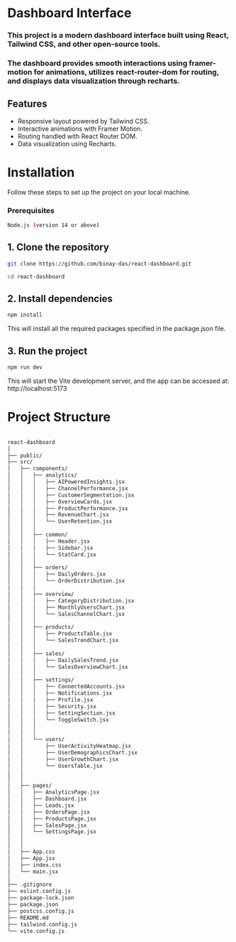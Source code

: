 # Dashboard Interface

### This project is a modern dashboard interface built using React, Tailwind CSS, and other open-source tools. 
### The dashboard provides smooth interactions using framer-motion for animations, utilizes react-router-dom for routing, and displays data visualization through recharts.


## Features
- Responsive layout powered by Tailwind CSS.
- Interactive animations with Framer Motion.
- Routing handled with React Router DOM.
- Data visualization using Recharts.






# Installation
Follow these steps to set up the project on your local machine.

### Prerequisites
```bash
Node.js (version 14 or above)
```

## 1. Clone the repository
```bash
git clone https://github.com/binay-das/react-dashboard.git

cd react-dashboard
```

## 2. Install dependencies
```bash
npm install  
```
This will install all the required packages specified in the package.json file.

## 3. Run the project
```bash
npm run dev
```

This will start the Vite development server, and the app can be accessed at:
http://localhost:5173



# Project Structure
```bash

react-dashboard
│
├── public/               
├── src/                 
│   ├── components/
│   │   ├── analytics/
│   │   │   ├── AIPoweredInsights.jsx
│   │   │   ├── ChannelPerformance.jsx
│   │   │   ├── CustomerSegmentation.jsx
│   │   │   ├── OverviewCards.jsx
│   │   │   ├── ProductPerformance.jsx
│   │   │   ├── RevenueChart.jsx
│   │   │   └── UserRetention.jsx
│   │   │
│   │   ├── common/
│   │   │   ├── Header.jsx
│   │   │   ├── Sidebar.jsx
│   │   │   └── StatCard.jsx
│   │   │
│   │   ├── orders/
│   │   │   ├── DailyOrders.jsx
│   │   │   └── OrderDistribution.jsx
│   │   │
│   │   ├── overview/
│   │   │   ├── CategoryDistribution.jsx
│   │   │   ├── MonthlyUsersChart.jsx
│   │   │   └── SalesChannelChart.jsx
│   │   │
│   │   ├── products/
│   │   │   ├── ProductsTable.jsx
│   │   │   └── SalesTrendChart.jsx
│   │   │
│   │   ├── sales/
│   │   │   ├── DailySalesTrend.jsx
│   │   │   └── SalesOverviewChart.jsx
│   │   │
│   │   ├── settings/
│   │   │   ├── ConnectedAccounts.jsx
│   │   │   ├── Notifications.jsx
│   │   │   ├── Profile.jsx
│   │   │   ├── Security.jsx
│   │   │   ├── SettingSection.jsx
│   │   │   └── ToggleSwitch.jsx
│   │   │   
│   │   │
│   │   └── users/
│   │       ├── UserActivityHeatmap.jsx
│   │       ├── UserDemographicsChart.jsx
│   │       ├── UserGrowthChart.jsx
│   │       └── UsersTable.jsx
│   │
│   │
│   ├── pages/
│   │   ├── AnalyticsPage.jsx
│   │   ├── Dashboard.jsx
│   │   ├── Leads.jsx
│   │   ├── OrdersPage.jsx
│   │   ├── ProductsPage.jsx
│   │   ├── SalesPage.jsx
│   │   └── SettingsPage.jsx
│   │
│   │
│   ├── App.css
│   ├── App.jsx
│   ├── index.css
│   └── main.jsx
│    
├── .gitignore
├── eslint.config.js
├── package-lock.json
├── package.json
├── postcss.config.js
├── README.md   
├── tailwind.config.js    
└── vite.config.js        

```